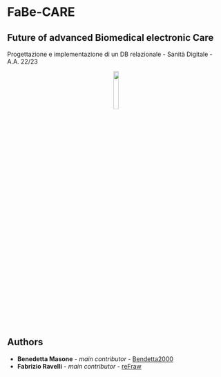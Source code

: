 # FaBe-CARE
## Future of advanced Biomedical electronic Care
Progettazione e implementazione di un DB relazionale - Sanità Digitale - A.A. 22/23

<p align="center" width="100%">
   <img width="15%" src="https://raw.githubusercontent.com/reFraw/PROJECT_THUNDER/main/images/TEMP_LOGO.png">
</p>

## Authors
* **Benedetta Masone** - *main contributor* - [Bendetta2000](https://github.com/Benedetta2000)
* **Fabrizio Ravelli** - *main contributor* - [reFraw](https://github.com/reFraw)
